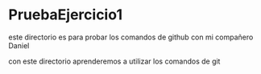 # PruebaEjercicio1
este directorio es para probar los comandos de github con mi compañero Daniel

con este directorio aprenderemos a utilizar los comandos de git
